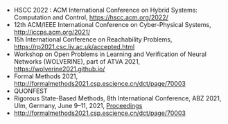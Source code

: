 - HSCC 2022 : ACM International Conference on Hybrid Systems: Computation and Control, https://hscc.acm.org/2022/
- 12th ACM/IEEE International Conference on Cyber-Physical Systems, http://iccps.acm.org/2021/ 
- 15h International Conference on Reachability Problems, https://rp2021.csc.liv.ac.uk/accepted.html
- Workshop on Open Problems in Learning and Verification of Neural Networks (WOLVERINE), part of ATVA 2021, https://wolverine2021.github.io/
- Formal Methods 2021, http://formalmethods2021.csp.escience.cn/dct/page/70003
- QUONFEST
- Rigorous State-Based Methods, 8th International Conference, ABZ 2021, Ulm, Germany, June 9–11, 2021, [Proceedings](https://link.springer.com/book/10.1007/978-3-030-77543-8)
- http://formalmethods2021.csp.escience.cn/dct/page/70003
